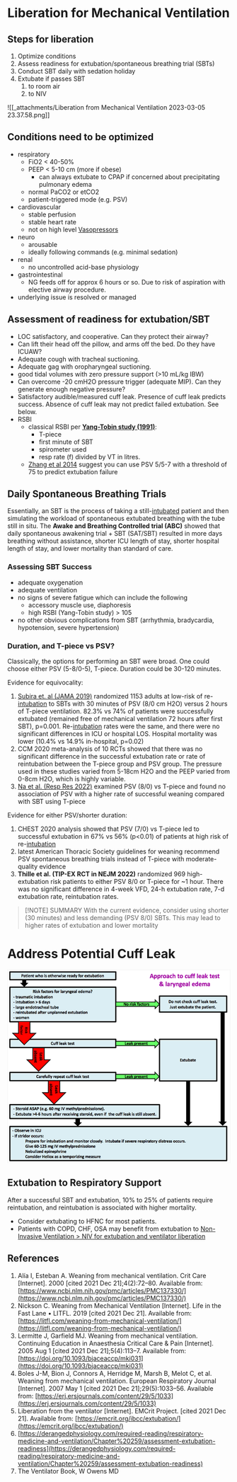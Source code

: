 # Liberation for Mechanical Ventilation
## Steps for liberation
1.  Optimize conditions
2.  Assess readiness for extubation/spontaneous breathing trial (SBTs)
3.  Conduct SBT daily with sedation holiday  
4.  Extubate if passes SBT
    1.  to room air
    2.  to NIV

![[_attachments/Liberation from Mechanical Ventilation 2023-03-05 23.37.58.png]]

## Conditions need to be optimized
*   respiratory  
    *   FiO2 < 40-50%
    *   PEEP < 5-10 cm (more if obese)
        *   can always extubate to CPAP if concerned about precipitating pulmonary edema
    *   normal PaCO2 or etCO2
    *   patient-triggered mode (e.g. PSV)
*   cardiovascular
    *   stable perfusion
    *   stable heart rate
    *   not on high level [Vasopressors](../../Shock%20and%20Resuscitation/Vasopressors.md)
*   neuro
    *   arousable
    *   ideally following commands (e.g. minimal sedation)
*   renal
    *   no uncontrolled acid-base physiology
*   gastrointestinal
    *   NG feeds off for approx 6 hours or so. Due to risk of aspiration with elective airway procedure.
*   underlying issue is resolved or managed

## Assessment of readiness for extubation/SBT
*   LOC satisfactory, and cooperative. Can they protect their airway?
*   Can lift their head off the pillow, and arms off the bed. Do they have ICUAW?
*   Adequate cough with tracheal suctioning.
*   Adequate gag with oropharyngeal suctioning.
*   good tidal volumes with zero pressure support (>10 mL/kg IBW)
*   Can overcome -20 cmH2O pressure trigger (adequate MIP). Can they generate enough negative pressure?
*   Satisfactory audible/measured cuff leak. Presence of cuff leak predicts success. Absence of cuff leak may not predict failed extubation. See below.
*   RSBI
    *   classical RSBI per **[Yang-Tobin study (1991)](https://dx.doi.org/%2010.1056/NEJM199105233242101)**:
        *   T-piece
        *   first minute of SBT
        *   spirometer used
        *   resp rate (f) divided by VT in litres.
    * [Zhang et al 2014](https://journals.lww.com/amjmedsci/Abstract/2014/10000/Comparison_of_Pressure_Support_Ventilation_and.7.aspx) suggest you can use PSV 5/5-7 with a threshold of 75 to predict extubation failure

## Daily Spontaneous Breathing Trials
Essentially, an SBT is the process of taking a still-[intubated](../../Procedures/Intubation.md) patient and then simulating the workload of spontaneous extubated breathing with the tube still in situ. The **Awake and Breathing Controlled trial (ABC)** showed that daily spontaneous awakening trial + SBT (SAT/SBT) resulted in more days breathing without assistance, shorter ICU length of stay, shorter hospital length of stay, and lower mortality than standard of care.

### Assessing SBT Success
*   adequate oxygenation
*   adequate ventilation
*   no signs of severe fatigue which can include the following
    *   accessory muscle use, diaphoresis
    *   high RSBI (Yang-Tobin study) > 105
*   no other obvious complications from SBT (arrhythmia, bradycardia, hypotension, severe hypertension)

### Duration, and T-piece vs PSV?
Classically, the options for performing an SBT were broad. One could choose either PSV (5-8/0-5), T-piece. Duration could be 30-120 minutes.

Evidence for equivocality:

 1.  [Subira et. al (JAMA 2019)](https://jamanetwork-com.libaccess.lib.mcmaster.ca/journals/jama/fullarticle/2735502) randomized 1153 adults at low-risk of re-[intubation](../../Procedures/Intubation.md) to SBTs with 30 minutes of PSV (8/0 cm H2O) versus 2 hours of T-piece ventilation. 82.3% vs 74% of patients were successfully extubated (remained free of mechanical ventilation 72 hours after first SBT), p=0.001. Re-[intubation](../../Procedures/Intubation.md) rates were the same, and there were no significant differences in ICU or hospital LOS. Hospital mortality was lower (10.4% vs 14.9% in-hospital, p=0.02)
 2. CCM 2020 meta-analysis of 10 RCTs showed that there was no significant difference in the successful extubation rate or rate of reintubation between the T-piece group and PSV group. The pressure used in these studies varied from 5-18cm H2O and the PEEP varied from 0-8cm H2O, which is highly variable.
 3. [Na et al. (Resp Res 2022)](https://respiratory-research.biomedcentral.com/articles/10.1186/s12931-022-01942-w) examined PSV (8/0) vs T-piece and found no association of PSV with a higher rate of successful weaning compared with SBT using T-piece

Evidence for either PSV/shorter duration:

1.  CHEST 2020 analysis showed that PSV (7/0) vs T-piece led to successful extubation in 67% vs 56% (p<0.01) of patients at high risk of re-[intubation](../../Procedures/Intubation.md)
2. latest American Thoracic Society guidelines for weaning recommend PSV spontaneous breathing trials instead of T-piece with moderate-quality evidence
3. **Thille et al. (TIP-EX RCT in NEJM 2022)** randomized 969 high-extubation risk patients to either PSV 8/0 or T-piece for ~1 hour. There was no significant difference in 4-week VFD, 24-h extubation rate, 7-d extubation rate, reintubation rates.

> [!NOTE] SUMMARY
> With the current evidence, consider using shorter (30 minutes) and less demanding (PSV 8/0) SBTs. This may lead to higher rates of extubation and lower mortality

# Address Potential Cuff Leak
![](_attachments/Pasted%20image%2020221207022920.png)

## Extubation to Respiratory Support
After a successful SBT and extubation, 10% to 25% of patients require reintubation, and reintubation is associated with higher mortality.

*   Consider extubating to HFNC for most patients.
*   Patients with COPD, CHF, OSA may benefit from extubation to [Non-Invasive Ventilation > NIV for extubation and ventilator liberation](Non-Invasive%20Ventilation#NIV%20for%20extubation%20and%20ventilator%20liberation)

## References
1.  Alía I, Esteban A. Weaning from mechanical ventilation. Crit Care \[Internet\]. 2000 \[cited 2021 Dec 21\];4(2):72–80. Available from: [https://www.ncbi.nlm.nih.gov/pmc/articles/PMC137330/](https://www.ncbi.nlm.nih.gov/pmc/articles/PMC137330/)
2.  Nickson C. Weaning from Mechanical Ventilation \[Internet\]. Life in the Fast Lane • LITFL. 2019 \[cited 2021 Dec 21\]. Available from: [https://litfl.com/weaning-from-mechanical-ventilation/](https://litfl.com/weaning-from-mechanical-ventilation/)
3.  Lermitte J, Garfield MJ. Weaning from mechanical ventilation. Continuing Education in Anaesthesia Critical Care & Pain \[Internet\]. 2005 Aug 1 \[cited 2021 Dec 21\];5(4):113–7. Available from: [https://doi.org/10.1093/bjaceaccp/mki031](https://doi.org/10.1093/bjaceaccp/mki031)
4.  Boles J-M, Bion J, Connors A, Herridge M, Marsh B, Melot C, et al. Weaning from mechanical ventilation. European Respiratory Journal \[Internet\]. 2007 May 1 \[cited 2021 Dec 21\];29(5):1033–56. Available from: [https://erj.ersjournals.com/content/29/5/1033](https://erj.ersjournals.com/content/29/5/1033)
5.  Liberation from the ventilator \[Internet\]. EMCrit Project. \[cited 2021 Dec 21\]. Available from: [https://emcrit.org/ibcc/extubation/](https://emcrit.org/ibcc/extubation/)
6.  [https://derangedphysiology.com/required-reading/respiratory-medicine-and-ventilation/Chapter%20259/assessment-extubation-readiness](https://derangedphysiology.com/required-reading/respiratory-medicine-and-ventilation/Chapter%20259/assessment-extubation-readiness)
7.  The Ventilator Book, W Owens MD
